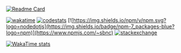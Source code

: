 [![Readme Card](https://github-readme-stats.vercel.app/api?username=BenceSzalai&show_icons=true&theme=transparent&show=prs_merged&include_all_commits=true&hide_rank=true)](https://github.com/anuraghazra/github-readme-stats)

[![wakatime](https://wakatime.com/badge/user/d0266deb-d579-4426-95cf-b668e51e7cb5.svg)](https://wakatime.com/@sbnc_eu) [![codestats](https://img.shields.io/badge/dynamic/json?url=https://codestats.net/api/users/sbnc&query=$.total_xp&label=codestats&suffix=%20keystrokes&logo=data:image/png%3Bbase64,iVBORw0KGgoAAAANSUhEUgAAABAAAAAQCAYAAAAf8/9hAAAAAXNSR0IArs4c6QAAAERlWElmTU0AKgAAAAgAAYdpAAQAAAABAAAAGgAAAAAAA6ABAAMAAAABAAEAAKACAAQAAAABAAAAEKADAAQAAAABAAAAEAAAAAA0VXHyAAABfElEQVQ4EaXTP0vDQBjH8UtawUXUwTcgiEXoopugFEGkSumgIE4ODk6CIG5OgoN/ZhfBzUGEdneoKOJWtNWCL0FwcHKzjd9f8pwG7CD6wKfPc7nc5XqXBFEUuf9ENjU4Y3XHstqavW1t3as%2BCU07sBXogh9I%2BSMCrnRdqp9Jg8uooYUGrrAKhQav4x5PqOMEQ04rwB4U%2B5jHLI5wDPVvQ7GBKSzjAuPqLEAxA7UzllWHVrfIB1ZnLas/3gwtrQktP4cdKJTzceXcK7mAPnxAeyKhZnnEuc3aTx6zOkcesHqC/IIOnnGKPOIVaIM0m6IHg3GVZLUV2rRhlFDFJB5Q1ArO0NRsGMGW1ZvkUav1v/3exEdP%2BxZ3GjQNhXZebX%2Bjag3UgPTG%2BVqn0NDbdYNdXOLQ2r3kFSgWUcGb5XfyHJawpqf4oypR16BNraOKInTPAirQdf3da5Thfvsq87CuEfiPSa9y%2BmNKzvj7Y1Kfruk%2BnVoIxdfHlDT/8PsJ3qF0qfh%2BqwEAAAAASUVORK5CYII%3D)](https://codestats.net/users/sbnc) [![https://img.shields.io/npm/v/npm.svg?logo=nodedotjs](https://img.shields.io/badge/npm-7_packages-blue?logo=npm)](https://www.npmjs.com/~sbnc) [![stackexchange](https://img.shields.io/badge/dynamic/json?url=http://sbnc.eu/stackexchange-reputation.php&query=$.total_over_200&label=stackexchange&suffix=%20reputation&logoColor=white&logo=stackoverflow)](https://stackexchange.com/users/1387262/sbnc-eu?tab=accounts)

[![WakaTime stats](https://github-readme-stats.vercel.app/api/wakatime?username=sbnc_eu&layout=compact&langs_count=46&theme=transparent)](https://wakatime.com/@sbnc_eu)

<!--
**BenceSzalai/BenceSzalai** is a ✨ _special_ ✨ repository because its `README.md` (this file) appears on your GitHub profile.

Here are some ideas to get you started:

- 🔭 I’m currently working on ...
- 🌱 I’m currently learning ...
- 👯 I’m looking to collaborate on ...
- 🤔 I’m looking for help with ...
- 💬 Ask me about ...
- 📫 How to reach me: ...
- 😄 Pronouns: ...
- ⚡ Fun fact: ...
-->
